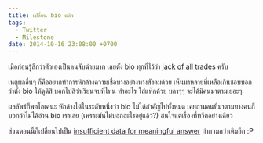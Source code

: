 ```yaml
---
title: เปลี่ยน bio แล้ว
tags:
  - Twitter
  - Milestone
date: 2014-10-16 23:08:00 +0700
---
```


เมื่อก่อนรู้สึกว่าตัวเองเป็นคนจับฉ่ายมาก เลยตั้ง bio ทุกที่ไว้ว่า [jack of all trades][] ครับ

เหตุผลอื่นๆ ก็คืออยากทำการหักล้างความเชื่อบางอย่างทางสังคมด้วย เห็นมาหลายที่เหลือเกินชอบบอกว่าตั้ง bio ให้ดูดีสิ บอกไปสิว่าเรียนจบที่ไหน ทำอะไร ใส่แท๊กด้วย บลาๆๆ จะได้มีคนมาตามเยอะๆ

ผลลัพธ์ก็พอโอเคนะ หักล้างได้ในระดับหนึ่งว่า bio ไม่ได้สำคัญไปทั้งหมด เคยถามคนที่มาตามบางคนก็บอกว่าไม่ได้อ่าน bio เราเลย (เพราะมันไม่บอกอะไรอยู่แล้ว?) สนใจแต่เรื่องที่ทวีตอย่างเดียว

ส่วนตอนนี้ก็เปลี่ยนไปเป็น [insufficient data for meaningful answer][] กำกวมกว่าเดิมอีก :P


[jack of all trades]: //en.wikipedia.org/wiki/Jack_of_all_trades,_master_of_none
[insufficient data for meaningful answer]: //www.multivax.com/last_question.html
